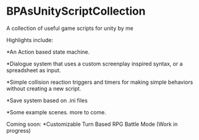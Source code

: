 # BPAsUnityScriptCollection
A collection of useful game scripts for unity by me

Highlights include:

*An Action based state machine.

*Dialogue system that uses a custom screenplay inspired syntax, or a spreadsheet as input.

*Simple collision reaction triggers and timers for making simple behaviors without creating a new script.

*Save system based on .ini files

*Some example scenes. more to come.

Coming soon:
*Customizable Turn Based RPG Battle Mode (Work in progress)
